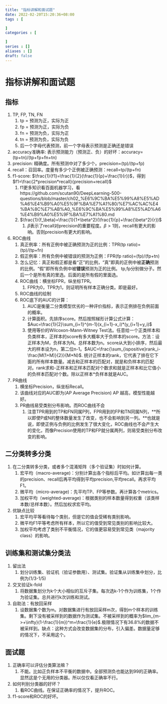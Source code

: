 ```yaml
---
title: "指标讲解和面试题"
date: 2022-02-20T15:20:36+08:00
tags : [

]
categories : [

]
series : []
aliases : []
draft: false
---
```


# 指标讲解和面试题

## 指标

1. TP, FP, TN, FN
   1. tp = 预测为正，实际为正
   2. fp = 预测为正，实际为负
   3. fn = 预测为负，实际为正
   4. tn = 预测为负，实际为负
   5. 后一个字母代表预测，前一个字母表示预测是正确还是错误
2. accuracy准确率: 表示预测能力（预测正、负）的好坏：accuracy=(tp+tn)/(tp+fp+fn+tn)
3. precision: 精确度。所有预测中对了多少个。precision=(tp)/(tp+fp)
4. recall：召回率。度量有多少个正例被正确预测：recall=tp/(tp+fn)
5. f1-score: $\frac{1}{f1}=\frac{1}{2}(\frac{1}{p}+\frac{1}{r})$，得到$f1=\frac{2*precision*recall}{precision+recall}$
   1. f1更多知识看百面机器学习，看https://github.com/scutan90/DeepLearning-500-questions/blob/master/ch02_%E6%9C%BA%E5%99%A8%E5%AD%A6%E4%B9%A0%E5%9F%BA%E7%A1%80/%E7%AC%AC%E4%BA%8C%E7%AB%A0_%E6%9C%BA%E5%99%A8%E5%AD%A6%E4%B9%A0%E5%9F%BA%E7%A1%80.md
   2. $\frac{1}{f_\beta}=\frac{1}{1+\beta^2}(\frac{1}{p}+\frac{\beta^2}{r})$
      1. $\beta$表示了recall对precision的重要程度。$\beta>1$则，recall有更大的影响。否则precision有更大的影响。
6. ROC曲线
   1. 真正例率：所有正例中被正确预测为正的比例：TPR(tp ratio)=(tp)/(tp+fn)
   2. 假正例率：所有负例中被错误的预测为正例：FPR(fp ratio)=(fp)/(fp+tn)
   3. 怎么记忆：真正和假正都是看“正”的比例，“真”即真的正例中被**正确**预测的比例。“假”即所有负例中被**错误**预测为正的比例。 tp,fp分别做分子。然后一个是所有真的里选。后面的是所有假的里面选。
   4. ROC曲线：横坐标FPR，纵坐标TPR。
      1. FPR为0，TPR为1，则证明所有样本正确分类。即是最好。
   5. ROC曲线的绘制
   6. ROC底下的AUC的计算：
      1. ​ AUC是衡量二分类模型优劣的一种评价指标，表示正例排在负例前面的概率。
      2. 计算面积。先排序score。然后按照梯形计算公式计算：$Auc=\frac{1}{2}\sum_{i=1}^{m-1}(x_{i+1}-x_i)*(y_{i+1}+y_i)$
      3. 使用等价的Wilcoxon-Mann-Witney Test法。任意给一个正类样本和负类样本，正样本的score有多大概率大于负样本的score。方法：设正样本为M，负样本为N。总样本数为n。score从大到小排序，然后最大的样本设为n，第二位n-1。$AUC=\frac{\sum_{ispositive}rank_i-\frac{M(1+M)}{2}}{M*N}$. 统计正样本的rank，它代表了排在它下面的所有样本数量。减去和正样本的匹配对，就是和负样本的匹配对。rank求和-正样本和正样本匹配对个数求和就是正样本和比它值小的负样本匹配对个数。除以正样本*负样本就是AUC。
7. PR曲线
   1. 横坐标Precision，纵坐标Recall。
   2. 该曲线对应的AUC即为(AP Average Precision) AP 越高，模型性能越好。
   3. PR曲线易受类别分布影响。而ROC曲线不会
      1. 注意TPR用到的TP和FN同属P列，FPR用到的FP和TN同属N列，**所以即使P或N的整体数量发生了改变，也不会影响到另一列。**也就是说，即使正例与负例的比例发生了很大变化，ROC曲线也不会产生大的变化，而像Precision使用的TP和FP就分属两列，则易受类别分布改变的影响。

## 二分类转多分类

1. 在二分类转多分类，或者多个混淆矩阵（多个验证集）时如何计算。
   1. 宏平均（macro-average)：分别计算出各个指标后平均。如计算出每一类的precision、recall后再平均得到平均precision,平均recall。再求平均F1。
   2. 微平均（micro-average)：先平均TP、FP等参数。再计算各个metrics。
   3. 加权平均（weighted-average)：根据类别的样本数量得到权重（该类样本数/总样本数）。然后加权求宏平均。
2. 优缺点比较
   1. 宏平均平等看待每个类别，但是它的值会受稀有类别影响。
   2. 微平均F1平等考虑所有样本，所以它的值受到常见类别的影响比较大。
   3. 加权平均考虑了类别不平衡情况，它的值更容易受到常见类（majority class）的影响。


## 训练集和测试集分类法
1. 留出法
   1. 划分训练集、验证机（验证参数用）、测试集。验证集从训练集中划分，比例为(1/3-1/5)
2. 交叉验证k-fold
   1. 将数据集划分为k个大小相似的互斥子集。每次选k-1个作为训练集，1个作为验证集。总共进行k次训练和测试。
3. 自助法：有放回采样 
   1. 设数据集个数为m。对数据集进行有放回采样m次，得到m个样本的训练集。剩下没有被采样到的数据作为测试集。不被采样到的概率为$lim_{m->+\infty}(1-\frac{1}{m})^m=\frac{1}{e}$.极限情况下有36.8%的数据不被采样到。缺点：这种方式会改变数据集的分布，引入偏差。数据量足够的情况下，不采用这个。

## 面试题
1. 正确率可以评估分类算法嘛？
   1. 不能。比如正负样本不平衡的数据中。全部预测负也能达到99的正确率。显然这是个无用的分类器。所以仅仅看正确率不行。
2. 如何判别分类器的好坏？
   1. 看ROC曲线。在保证正确率的情况下，提升ROC。
3. f1-score和ROC的好坏。